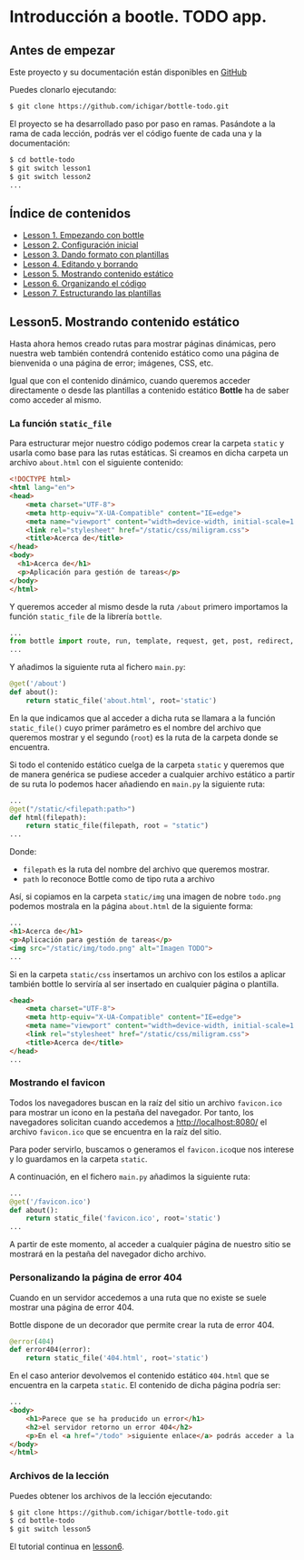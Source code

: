 # Introducción a bootle. TODO app.

## Antes de empezar

Este proyecto y su documentación están disponibles en [GitHub](https://github.com/ichigar/bottle-todo)

Puedes clonarlo ejecutando:

```bash
$ git clone https://github.com/ichigar/bottle-todo.git
```

El proyecto se ha desarrollado paso por paso en ramas. Pasándote a la rama de cada lección, podrás ver el código fuente de cada una y la documentación:

```bash
$ cd bottle-todo
$ git switch lesson1
$ git switch lesson2
...
```

## Índice de contenidos

* [Lesson 1. Empezando con bottle](doc/lesson1.md)
* [Lesson 2. Configuración inicial](doc/lesson2.md)
* [Lesson 3. Dando formato con plantillas](doc/lesson3.md)
* [Lesson 4. Editando y borrando](doc/lesson4.md)
* [Lesson 5. Mostrando contenido estático](doc/lesson5.md)
* [Lesson 6. Organizando el código](doc/lesson6.md)
* [Lesson 7. Estructurando las plantillas](doc/lesson7.md)

## Lesson5. Mostrando contenido estático

Hasta ahora hemos creado rutas para mostrar páginas dinámicas, pero nuestra web también contendrá contenido estático como una página de bienvenida o una página de error; imágenes, CSS, etc.

Igual que con el contenido dinámico, cuando queremos acceder directamente o desde las plantillas a contenido estático **Bottle** ha de saber como acceder al mismo.

### La función `static_file`

Para estructurar mejor nuestro código podemos crear la carpeta `static` y usarla como base para las rutas estáticas. Si creamos en dicha carpeta un archivo `about.html` con el siguiente contenido:

```html
<!DOCTYPE html>
<html lang="en">
<head>
    <meta charset="UTF-8">
    <meta http-equiv="X-UA-Compatible" content="IE=edge">
    <meta name="viewport" content="width=device-width, initial-scale=1.0">
    <link rel="stylesheet" href="/static/css/miligram.css">
    <title>Acerca de</title>
</head>
<body>
  <h1>Acerca de</h1>
  <p>Aplicación para gestión de tareas</p>
</body>
</html>
```

Y queremos acceder al mismo desde la ruta `/about` primero importamos la función `static_file` de la librería `bottle`.

```python
...
from bottle import route, run, template, request, get, post, redirect, static_file
...
```

Y añadimos la siguiente ruta al fichero `main.py`:


```python
@get('/about')
def about():
    return static_file('about.html', root='static')
```

En la que indicamos que al acceder a dicha ruta se llamara a la función `static_file()` cuyo primer parámetro es el nombre del archivo que queremos mostrar y el segundo (`root`) es la ruta de la carpeta donde se encuentra.

Si todo el contenido estático cuelga de la carpeta `static` y queremos que de manera genérica se pudiese acceder a cualquier archivo estático a partir de su ruta  lo podemos hacer añadiendo en `main.py` la siguiente ruta:

```python
...
@get("/static/<filepath:path>")
def html(filepath):
    return static_file(filepath, root = "static")
...
```

Donde:
* `filepath` es la ruta del nombre del archivo que queremos mostrar.
* `path` lo reconoce Bottle como de tipo ruta a archivo


Así, si copiamos en la carpeta `static/img` una imagen de nobre `todo.png` podemos mostrala en la página `about.html` de la siguiente forma:

```html
...
<h1>Acerca de</h1>
<p>Aplicación para gestión de tareas</p>
<img src="/static/img/todo.png" alt="Imagen TODO">
...
```

Si en la carpeta `static/css` insertamos un archivo con los estilos a aplicar también bottle lo serviría al ser insertado en cualquier página o plantilla.

```html
<head>
    <meta charset="UTF-8">
    <meta http-equiv="X-UA-Compatible" content="IE=edge">
    <meta name="viewport" content="width=device-width, initial-scale=1.0">
    <link rel="stylesheet" href="/static/css/miligram.css">
    <title>Acerca de</title>
</head>
...
```

### Mostrando el favicon

Todos los navegadores buscan en la raíz del sitio un archivo `favicon.ico` para mostrar un icono en la pestaña del navegador. Por tanto, los navegadores solicitan cuando accedemos a [http://localhost:8080/](http://localhost:8080/) el archivo `favicon.ico` que se encuentra en la raíz del sitio.

Para poder servirlo, buscamos o generamos el `favicon.ico`que nos interese y lo guardamos en la carpeta `static`.

A continuación, en el fichero `main.py` añadimos la siguiente ruta:

```python
...
@get('/favicon.ico')
def about():
    return static_file('favicon.ico', root='static')
...
```

A partir de este momento, al acceder a cualquier página de nuestro sitio se mostrará en la pestaña del navegador dicho archivo.

### Personalizando la página de error 404

Cuando en un servidor accedemos a una ruta que no existe se suele mostrar una página de error 404.

Bottle dispone de un decorador que permite crear la ruta de error 404.

```python
@error(404)
def error404(error):
    return static_file('404.html', root='static')
```

En el caso anterior devolvemos el contenido estático `404.html` que se encuentra en la carpeta `static`. El contenido de dicha página podría ser:

```html
...
<body>
    <h1>Parece que se ha producido un error</h1>
    <h2>el servidor retorno un error 404</h2>  
    <p>En el <a href="/todo" >siguiente enlace</a> podrás acceder a la página de inicio</p> 
</body>
</html>
```

### Archivos de la lección

Puedes obtener los archivos de la lección ejecutando:

```bash
$ git clone https://github.com/ichigar/bottle-todo.git
$ cd bottle-todo
$ git switch lesson5
```

El tutorial continua en [lesson6](lesson6.md).